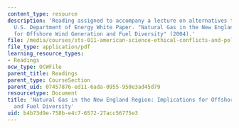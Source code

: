 ```yaml
---
content_type: resource
description: 'Reading assigned to accompany a lecture on alternatives to fossil fuels:
  U.S. Department of Energy White Paper. "Natural Gas in the New England Region: Implications
  for Offshore Wind Generation and Fuel Diversity" (2004).'
file: /media/courses/sts-011-american-science-ethical-conflicts-and-political-choices-fall-2007/b4b73d9e758be4c7657227acc56775e3_20_doe_wind.pdf
file_type: application/pdf
learning_resource_types:
- Readings
ocw_type: OCWFile
parent_title: Readings
parent_type: CourseSection
parent_uid: 07457876-ed11-6ada-0955-950e3ad45d79
resourcetype: Document
title: 'Natural Gas in the New England Region: Implications for Offshore Wind Generation
  and Fuel Diversity'
uid: b4b73d9e-758b-e4c7-6572-27acc56775e3
---
```

